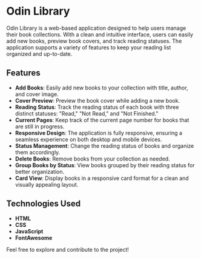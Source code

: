 # Odin Library

Odin Library is a web-based application designed to help users manage their book collections. With a clean and intuitive interface, users can easily add new books, preview book covers, and track reading statuses. The application supports a variety of features to keep your reading list organized and up-to-date.

## Features

- **Add Books**: Easily add new books to your collection with title, author, and cover image.
- **Cover Preview**: Preview the book cover while adding a new book.
- **Reading Status**: Track the reading status of each book with three distinct statuses: "Read," "Not Read," and "Not Finished."
- **Current Pages**: Keep track of the current page number for books that are still in progress.
- **Responsive Design**: The application is fully responsive, ensuring a seamless experience on both desktop and mobile devices.
- **Status Management**: Change the reading status of books and organize them accordingly.
- **Delete Books**: Remove books from your collection as needed.
- **Group Books by Status**: View books grouped by their reading status for better organization.
- **Card View**: Display books in a responsive card format for a clean and visually appealing layout.

## Technologies Used

- **HTML**
- **CSS**
- **JavaScript**
- **FontAwesome**

Feel free to explore and contribute to the project!
